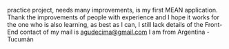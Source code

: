 practice project, needs many improvements, is my first MEAN application. Thank the improvements of people with experience and
I hope it works for the one who is also learning, as best as I can, I still lack details of the Front-End
contact of my mail is agudecima@gmail.com I am from Argentina - Tucumán
